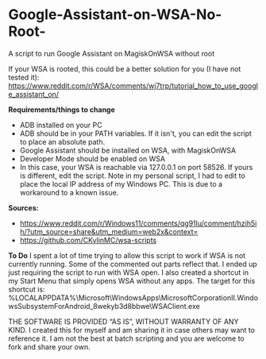 # Google-Assistant-on-WSA-No-Root-
A script to run Google Assistant on MagiskOnWSA without root

If your WSA is rooted, this could be a better solution for you (I have not tested it):
https://www.reddit.com/r/WSA/comments/wj7trp/tutorial_how_to_use_google_assistant_on/

**Requirements/things to change**
* ADB installed on your PC
* ADB should be in your PATH variables. If it isn't, you can edit the script to place an absolute path.
* Google Assistant should be installed on WSA, with MagiskOnWSA
* Developer Mode should be enabled on WSA
* In this case, your WSA is reachable via 127.0.0.1 on port 58526. If yours is different, edit the script. Note in my personal script, I had to edit to place the local IP address of my Windows PC. This is due to a workaround to a known issue.

**Sources:**
* https://www.reddit.com/r/Windows11/comments/qg91lu/comment/hzih5ih/?utm_source=share&utm_medium=web2x&context=
* https://github.com/CKylinMC/wsa-scripts

**To Do**
I spent a lot of time trying to allow this script to work if WSA is not currently running. Some of the commented out parts reflect that. I ended up just requiring the script to run with WSA open.
I also created a shortcut in my Start Menu that simply opens WSA without any apps. The target for this shortcut is:
%LOCALAPPDATA%\Microsoft\WindowsApps\MicrosoftCorporationII.WindowsSubsystemForAndroid_8wekyb3d8bbwe\WSAClient.exe

THE SOFTWARE IS PROVIDED “AS IS”, WITHOUT WARRANTY OF ANY KIND. I created this for myself and am sharing it in case others may want to reference it. I am not the best at batch scripting and you are welcome to fork and share your own.
